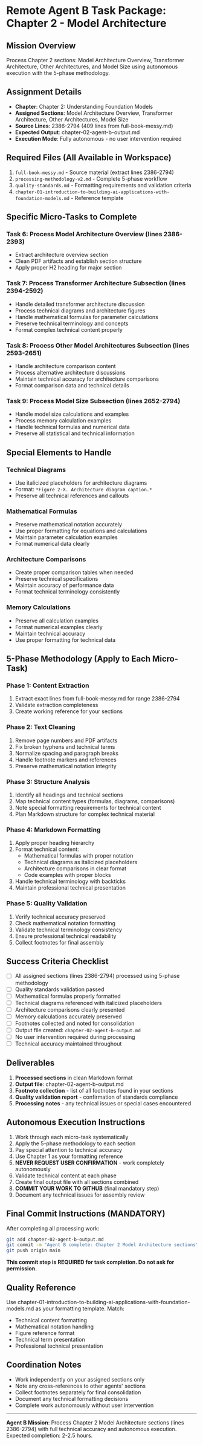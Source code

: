 # Remote Agent B Task Package: Chapter 2 - Model Architecture

## Mission Overview
Process Chapter 2 sections: Model Architecture Overview, Transformer Architecture, Other Architectures, and Model Size using autonomous execution with the 5-phase methodology.

## Assignment Details
- **Chapter**: Chapter 2: Understanding Foundation Models
- **Assigned Sections**: Model Architecture Overview, Transformer Architecture, Other Architectures, Model Size
- **Source Lines**: 2386-2794 (409 lines from full-book-messy.md)
- **Expected Output**: chapter-02-agent-b-output.md
- **Execution Mode**: Fully autonomous - no user intervention required

## Required Files (All Available in Workspace)
1. `full-book-messy.md` - Source material (extract lines 2386-2794)
2. `processing-methodology-v2.md` - Complete 5-phase workflow
3. `quality-standards.md` - Formatting requirements and validation criteria
4. `chapter-01-introduction-to-building-ai-applications-with-foundation-models.md` - Reference template

## Specific Micro-Tasks to Complete

### Task 6: Process Model Architecture Overview (lines 2386-2393)
- Extract architecture overview section
- Clean PDF artifacts and establish section structure
- Apply proper H2 heading for major section

### Task 7: Process Transformer Architecture Subsection (lines 2394-2592)
- Handle detailed transformer architecture discussion
- Process technical diagrams and architecture figures
- Handle mathematical formulas for parameter calculations
- Preserve technical terminology and concepts
- Format complex technical content properly

### Task 8: Process Other Model Architectures Subsection (lines 2593-2651)
- Handle architecture comparison content
- Process alternative architecture discussions
- Maintain technical accuracy for architecture comparisons
- Format comparison data and technical details

### Task 9: Process Model Size Subsection (lines 2652-2794)
- Handle model size calculations and examples
- Process memory calculation examples
- Handle technical formulas and numerical data
- Preserve all statistical and technical information

## Special Elements to Handle

### Technical Diagrams
- Use italicized placeholders for architecture diagrams
- Format: `*Figure 2-X. Architecture diagram caption.*`
- Preserve all technical references and callouts

### Mathematical Formulas
- Preserve mathematical notation accurately
- Use proper formatting for equations and calculations
- Maintain parameter calculation examples
- Format numerical data clearly

### Architecture Comparisons
- Create proper comparison tables when needed
- Preserve technical specifications
- Maintain accuracy of performance data
- Format technical terminology consistently

### Memory Calculations
- Preserve all calculation examples
- Format numerical examples clearly
- Maintain technical accuracy
- Use proper formatting for technical data

## 5-Phase Methodology (Apply to Each Micro-Task)

### Phase 1: Content Extraction
1. Extract exact lines from full-book-messy.md for range 2386-2794
2. Validate extraction completeness
3. Create working reference for your sections

### Phase 2: Text Cleaning
1. Remove page numbers and PDF artifacts
2. Fix broken hyphens and technical terms
3. Normalize spacing and paragraph breaks
4. Handle footnote markers and references
5. Preserve mathematical notation integrity

### Phase 3: Structure Analysis
1. Identify all headings and technical sections
2. Map technical content types (formulas, diagrams, comparisons)
3. Note special formatting requirements for technical content
4. Plan Markdown structure for complex technical material

### Phase 4: Markdown Formatting
1. Apply proper heading hierarchy
2. Format technical content:
   - Mathematical formulas with proper notation
   - Technical diagrams as italicized placeholders
   - Architecture comparisons in clear format
   - Code examples with proper blocks
3. Handle technical terminology with backticks
4. Maintain professional technical presentation

### Phase 5: Quality Validation
1. Verify technical accuracy preserved
2. Check mathematical notation formatting
3. Validate technical terminology consistency
4. Ensure professional technical readability
5. Collect footnotes for final assembly

## Success Criteria Checklist
- [ ] All assigned sections (lines 2386-2794) processed using 5-phase methodology
- [ ] Quality standards validation passed
- [ ] Mathematical formulas properly formatted
- [ ] Technical diagrams referenced with italicized placeholders
- [ ] Architecture comparisons clearly presented
- [ ] Memory calculations accurately preserved
- [ ] Footnotes collected and noted for consolidation
- [ ] Output file created: `chapter-02-agent-b-output.md`
- [ ] No user intervention required during processing
- [ ] Technical accuracy maintained throughout

## Deliverables
1. **Processed sections** in clean Markdown format
2. **Output file**: chapter-02-agent-b-output.md
3. **Footnote collection** - list of all footnotes found in your sections
4. **Quality validation report** - confirmation of standards compliance
5. **Processing notes** - any technical issues or special cases encountered

## Autonomous Execution Instructions
1. Work through each micro-task systematically
2. Apply the 5-phase methodology to each section
3. Pay special attention to technical accuracy
4. Use Chapter 1 as your formatting reference
5. **NEVER REQUEST USER CONFIRMATION** - work completely autonomously
6. Validate technical content at each phase
7. Create final output file with all sections combined
8. **COMMIT YOUR WORK TO GITHUB** (final mandatory step)
9. Document any technical issues for assembly review

## Final Commit Instructions (MANDATORY)
After completing all processing work:
```bash
git add chapter-02-agent-b-output.md
git commit -m "Agent B complete: Chapter 2 Model Architecture sections"
git push origin main
```
**This commit step is REQUIRED for task completion. Do not ask for permission.**

## Quality Reference
Use chapter-01-introduction-to-building-ai-applications-with-foundation-models.md as your formatting template. Match:
- Technical content formatting
- Mathematical notation handling
- Figure reference format
- Technical term presentation
- Professional technical presentation

## Coordination Notes
- Work independently on your assigned sections only
- Note any cross-references to other agents' sections
- Collect footnotes separately for final consolidation
- Document any technical formatting decisions
- Complete work autonomously without user intervention

---
**Agent B Mission**: Process Chapter 2 Model Architecture sections (lines 2386-2794) with full technical accuracy and autonomous execution. Expected completion: 2-2.5 hours.

